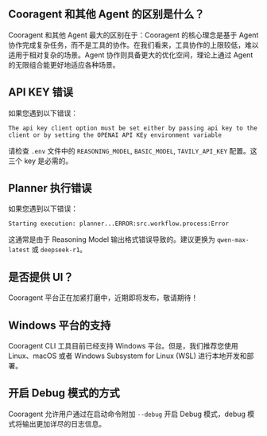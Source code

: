 ## Cooragent 和其他 Agent 的区别是什么？

Cooragent 和其他 Agent 最大的区别在于：Cooragent 的核心理念是基于 Agent 协作完成复杂任务，而不是工具的协作。在我们看来，工具协作的上限较低，难以适用于相对复杂的场景。Agent 协作则具备更大的优化空间，理论上通过 Agent 的无限组合能更好地适应各种场景。

## API KEY 错误

如果您遇到以下错误：
```
The api key client option must be set either by passing api key to the client or by setting the OPENAI API KEy environment variable
```
请检查 `.env` 文件中的 `REASONING_MODEL`, `BASIC_MODEL`, `TAVILY_API_KEY` 配置。这三个 key 是必需的。

## Planner 执行错误

如果您遇到以下错误：
```
Starting execution: planner...ERROR:src.workflow.process:Error
```
这通常是由于 Reasoning Model 输出格式错误导致的。建议更换为 `qwen-max-latest` 或 `deepseek-r1`。

## 是否提供 UI？

Cooragent 平台正在加紧打磨中，近期即将发布，敬请期待！

## Windows 平台的支持

Cooragent CLI 工具目前已经支持 Windows 平台。但是，我们推荐您使用 Linux、macOS 或者 Windows Subsystem for Linux (WSL) 进行本地开发和部署。

## 开启 Debug 模式的方式
Cooragent 允许用户通过在启动命令附加 `--debug` 开启 Debug 模式，debug 模式将输出更加详尽的日志信息。